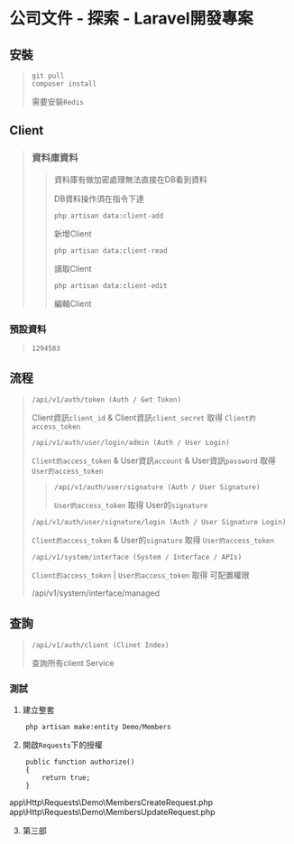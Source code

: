 # 公司文件 - 探索 - Laravel開發專案

## 安裝
>     git pull
>     composer install
> 需要安裝`Redis`

## Client
> ### 資料庫資料
> > 資料庫有做加密處理無法直接在DB看到資料
> > 
> > DB資料操作須在指令下達
> > 
> >     php artisan data:client-add
> > 新增Client
> > 
> >     php artisan data:client-read
> > 讀取Client
> > 
> >     php artisan data:client-edit
> > 編輯Client

### 預設資料
>     1294583

## 流程
>     /api/v1/auth/token (Auth / Get Token)
> Client資訊`client_id` & Client資訊`client_secret` 取得 `Client的access_token`
>
>     /api/v1/auth/user/login/admin (Auth / User Login)
> `Client的access_token` & User資訊`account` & User資訊`password` 取得 `User的access_token`
> 
>>     /api/v1/auth/user/signature (Auth / User Signature)
>> `User的access_token` 取得 User的`signature`
> 
>     /api/v1/auth/user/signature/login (Auth / User Signature Login)
> `Client的access_token` & User的`signature` 取得 `User的access_token`
> 
>     /api/v1/system/interface (System / Interface / APIs)
> `Client的access_token` | `User的access_token` 取得 可配置權限
> 
> /api/v1/system/interface/managed

## 查詢
>     /api/v1/auth/client (Clinet Index)
> 查詢所有client Service

### 測試
1. 建立整套
```
    php artisan make:entity Demo/Members
```

2. 開啟`Requests`下的授權
```
    public function authorize()
    {
        return true;
    }
```
app\Http\Requests\Demo\MembersCreateRequest.php
app\Http\Requests\Demo\MembersUpdateRequest.php

3. 第三部